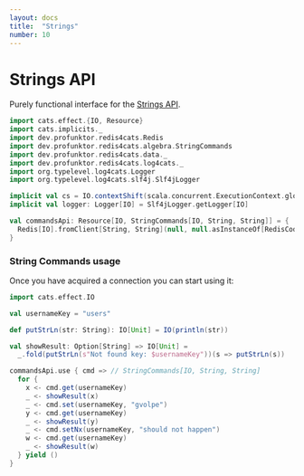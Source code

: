 ```yaml
---
layout: docs
title:  "Strings"
number: 10
---
```


# Strings API

Purely functional interface for the [Strings API](https://redis.io/commands#string).

```scala mdoc:invisible
import cats.effect.{IO, Resource}
import cats.implicits._
import dev.profunktor.redis4cats.Redis
import dev.profunktor.redis4cats.algebra.StringCommands
import dev.profunktor.redis4cats.data._
import dev.profunktor.redis4cats.log4cats._
import org.typelevel.log4cats.Logger
import org.typelevel.log4cats.slf4j.Slf4jLogger

implicit val cs = IO.contextShift(scala.concurrent.ExecutionContext.global)
implicit val logger: Logger[IO] = Slf4jLogger.getLogger[IO]

val commandsApi: Resource[IO, StringCommands[IO, String, String]] = {
  Redis[IO].fromClient[String, String](null, null.asInstanceOf[RedisCodec[String, String]]).widen[StringCommands[IO, String, String]]
}
```

### String Commands usage

Once you have acquired a connection you can start using it:

```scala mdoc:silent
import cats.effect.IO

val usernameKey = "users"

def putStrLn(str: String): IO[Unit] = IO(println(str))

val showResult: Option[String] => IO[Unit] =
  _.fold(putStrLn(s"Not found key: $usernameKey"))(s => putStrLn(s))

commandsApi.use { cmd => // StringCommands[IO, String, String]
  for {
    x <- cmd.get(usernameKey)
    _ <- showResult(x)
    _ <- cmd.set(usernameKey, "gvolpe")
    y <- cmd.get(usernameKey)
    _ <- showResult(y)
    _ <- cmd.setNx(usernameKey, "should not happen")
    w <- cmd.get(usernameKey)
    _ <- showResult(w)
  } yield ()
}
```
